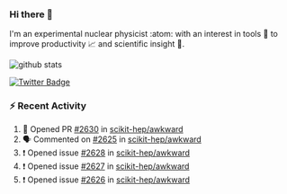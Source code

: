 ### Hi there 👋 

I'm an experimental nuclear physicist :atom: with an interest in tools :wrench: to improve productivity :chart_with_upwards_trend: and scientific insight :telescope:.

![github stats](https://github-readme-stats.vercel.app/api?username=agoose77&show_icons=true&hide_rank=true&hide_title=true&bg_color=30,e76445,904e95&text_color=efe3ec&icon_color=efe3ec)
<!--
**agoose77/agoose77** is a ✨ _special_ ✨ repository because its `README.md` (this file) appears on your GitHub profile.

Here are some ideas to get you started:

- 🔭 I’m currently working on ...
- 🌱 I’m currently learning ...
- 👯 I’m looking to collaborate on ...
- 🤔 I’m looking for help with ...
- 💬 Ask me about ...
- 📫 How to reach me: ...
- 😄 Pronouns: ...
- ⚡ Fun fact: ...
-->

[![Twitter Badge](https://img.shields.io/twitter/follow/agoose77?style=flat-square&logo=Twitter&logoColor=white&color=cornflowerblue)](https://twitter.com/agoose77)

### :zap: Recent Activity

<!--START_SECTION:activity-->
1. 💪 Opened PR [#2630](https://github.com/scikit-hep/awkward/pull/2630) in [scikit-hep/awkward](https://github.com/scikit-hep/awkward)
2. 🗣 Commented on [#2625](https://github.com/scikit-hep/awkward/issues/2625#issuecomment-1671997520) in [scikit-hep/awkward](https://github.com/scikit-hep/awkward)
3. ❗ Opened issue [#2628](https://github.com/scikit-hep/awkward/issues/2628) in [scikit-hep/awkward](https://github.com/scikit-hep/awkward)
4. ❗ Opened issue [#2627](https://github.com/scikit-hep/awkward/issues/2627) in [scikit-hep/awkward](https://github.com/scikit-hep/awkward)
5. ❗ Opened issue [#2626](https://github.com/scikit-hep/awkward/issues/2626) in [scikit-hep/awkward](https://github.com/scikit-hep/awkward)
<!--END_SECTION:activity-->
